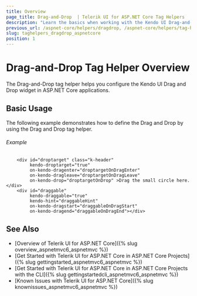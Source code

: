 ```yaml
---
title: Overview
page_title: Drag-and-Drop  | Telerik UI for ASP.NET Core Tag Helpers
description: "Learn the basics when working with the Kendo UI Drag-and-Drop tag helper for ASP.NET Core (MVC 6 or ASP.NET Core MVC)."
previous_url: /aspnet-core/helpers/dragdrop, /aspnet-core/helpers/tag-helpers/dragdrop
slug: taghelpers_dragdrop_aspnetcore
position: 1
---
```


# Drag-and-Drop Tag Helper Overview

The Drag-and-Drop tag helper helps you configure the Kendo UI Drag and Drop widget in ASP.NET Core applications.

## Basic Usage

The following example demonstrates how to define the Drag and Drop by using the Drag and Drop tag helper.

###### Example

        <div id="droptarget" class="k-header"
             kendo-droptarget="true"
             on-kendo-dragenter="droptargetOnDragEnter"
             on-kendo-dragleave="droptargetOnDragLeave"
             on-kendo-drop="droptargetOnDrop" >Drag the small circle here.</div>
        <div id="draggable"
             kendo-draggable="true"
             kendo-hint="draggableHint"
             on-kendo-dragstart="draggableOnDragStart"
             on-kendo-dragend="draggableOnDragEnd"></div>

## See Also

* [Overview of Telerik UI for ASP.NET Core]({% slug overview_aspnetmvc6_aspnetmvc %})
* [Get Started with Telerik UI for ASP.NET Core in ASP.NET Core Projects]({% slug gettingstarted_aspnetmvc6_aspnetmvc %})
* [Get Started with Telerik UI for ASP.NET Core in ASP.NET Core Projects with the CLI]({% slug gettingstartedcli_aspnetmvc6_aspnetmvc %})
* [Known Issues with Telerik UI for ASP.NET Core]({% slug knownissues_aspnetmvc6_aspnetmvc %})
